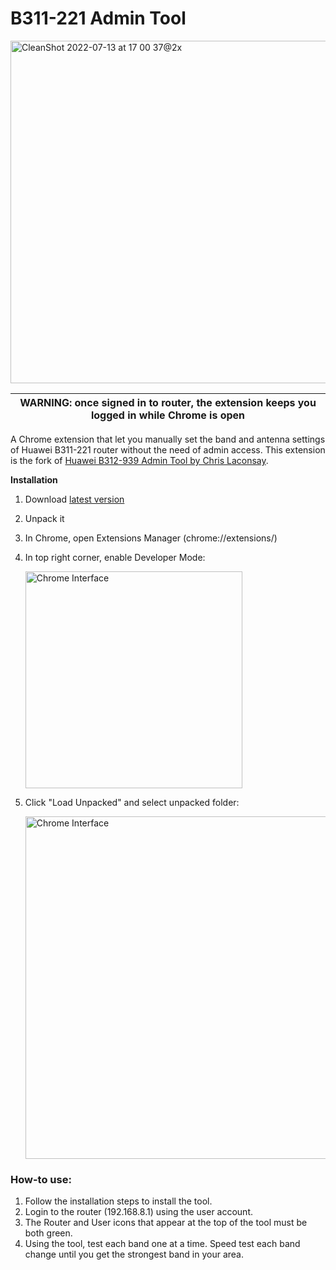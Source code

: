 # B311-221 Admin Tool

<img width="548" alt="CleanShot 2022-07-13 at 17 00 37@2x" src="https://user-images.githubusercontent.com/364877/178752191-8db652cc-b73e-4f5a-8cea-c99bf4fbd65d.png">

| WARNING: once signed in to router, the extension keeps you logged in while Chrome is open |
| --- |

A Chrome extension that let you manually set the band and antenna settings of Huawei B311-221 router without the need of admin access. This extension is the fork of [Huawei B312-939 Admin Tool by Chris Laconsay](https://github.com/claconsay/adminer).


**Installation**
1. Download [latest version](https://github.com/Renset/b311-221-chrome-extension/archive/refs/heads/master.zip)
1. Unpack it
1. In Chrome, open Extensions Manager (chrome://extensions/)
1. In top right corner, enable Developer Mode:
    
    <img width="347" alt="Chrome Interface" src="https://user-images.githubusercontent.com/364877/178750503-ec2e4921-e5b4-4658-80e5-99cb34bf87fa.png">

1. Click "Load Unpacked" and select unpacked folder:
    
    <img width="548" alt="Chrome Interface" src="https://user-images.githubusercontent.com/364877/178160838-566fb365-05e0-47f5-a737-84f74a604335.png">

### How-to use: 
1. Follow the installation steps to install the tool.
1. Login to the router (192.168.8.1) using the user account.
1. The Router and User icons that appear at the top of the tool must be both green.
1. Using the tool, test each band one at a time. Speed test each band change until you get the strongest band in your area.
